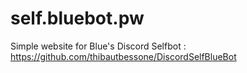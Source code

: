 # self.bluebot.pw
Simple website for Blue's Discord Selfbot  : https://github.com/thibautbessone/DiscordSelfBlueBot
